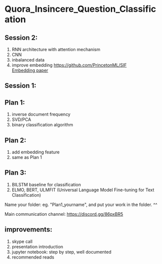 # Quora_Insincere_Question_Classification

## Session 2:
1. RNN architecture with attention mechanism
2. CNN
3. inbalanced data
4. improve embedding
https://github.com/PrincetonML/SIF
<br> [Embedding paper](https://openreview.net/forum?id=SyK00v5xx)

## Session 1:
## Plan 1:
1. inverse document frequency 
2. SVD/PCA
3. binary classification algorithm

## Plan 2:
1. add embedding feature
2. same as Plan 1

## Plan 3:
1. BILSTM baseline for classification
2. ELMO, BERT, ULMFIT (Universal Language Model Fine-tuning for Text Classification)

Name your folder: eg. "Plan1_yourname", and put your work in the folder. ^^

Main communication channel: https://discord.gg/86pxBR5 


## improvements:
1. skype call
2. presentation introduction
3. jupyter notebook: step by step, well documented 
4. recommended reads 
